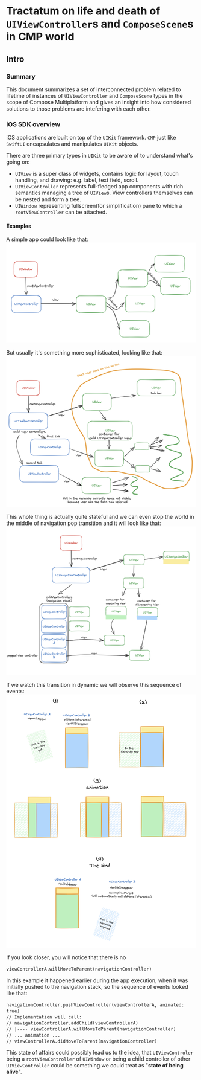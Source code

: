 # Tractatum on life and death of `UIViewController`s and `ComposeScene`s in CMP world

## Intro

### Summary

This document summarizes a set of interconnected problem related to lifetime of instances
of `UIViewController` and `ComposeScene` types in the scope of Compose Multiplatform and gives an
insight into how considered solutions to those problems are intefering with each other.

### iOS SDK overview

iOS applications are built on top of the `UIKit` framework. `CMP` just like `SwiftUI` encapsulates
and
manipulates `UIKit` objects.

There are three primary types in `UIKit` to be aware of to understand what's going on:

* `UIView` is a super class of widgets, contains logic for layout, touch handling, and drawing: e.g.
  label, text field, scroll.
* `UIViewController` represents full-fledged app components with rich semantics managing a tree
  of `UIView`s. View controllers themselves can be nested and form a tree.
* `UIWindow` representing fullscreen(for simplification) pane to which a `rootViewController` can be
  attached.

#### Examples

A simple app could look like that:
![Simple UIKit hierarchy](images/simple_uiapplication.png)

But usually it's something more sophisticated, looking like that:
![UIKit hierarchy with tab bar](images/tabbar_uiapplication.png)

This whole thing is actually quite stateful and we can even stop the world in the middle of
navigation pop transition and it will look like that:
![UIKit hierarchy with navigation controller in the middle of pop transition](images/uiapplication_during_pop.png)

If we watch this transition in dynamic we will observe this sequence of events:
![Navigation transition events sequence breakdown](images/navigation_transition_details.png)

If you look closer, you will notice that there is no

```
viewControllerA.willMoveToParent(navigationController)
```

In this example it happened earlier during the app execution, when it was initially
pushed to the navigation stack, so the sequence of events looked like that:

```
navigationController.pushViewController(viewControllerA, animated: true)
// Implementation will call: 
// navigationController.addChild(viewControllerA)
// |---- viewControllerA.willMoveToParent(navigationController)
// ... animation ...
// viewControllerA.didMoveToParent(navigationController)
```

This state of affairs could possibly lead us to the idea, that `UIViewControler` being
a `rootViewController` of `UIWindow` or being a child controller of other `UIViewController` could
be something we could treat as "__state of being alive__".

